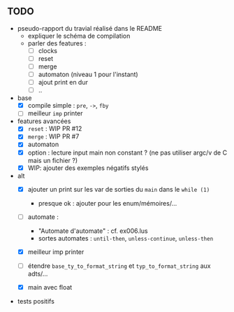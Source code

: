 ## TODO

- pseudo-rapport du travial réalisé dans le README
  + expliquer le schéma de compilation
  + parler des features :
    - [ ] clocks
    - [ ] reset
    - [ ] merge
    - [ ] automaton (niveau 1 pour l'instant)
    - [ ] ajout print en dur
    - [ ] ..

- base
  - [x] compile simple : `pre`, `->`, `fby`
  - [ ] meilleur `imp` printer

- features avancées
  - [x] `reset` : WIP PR #12
  - [x] `merge` : WIP PR #7
  - [x] automaton
  - [x] option : lecture input main non constant ? (ne pas utiliser argc/v de C mais un fichier ?)
  - [x] WIP: ajouter des exemples négatifs stylés

- alt
  - [x] ajouter un print sur les var de sorties du `main` dans le `while (1)`
    - presque ok : ajouter pour les enum/mémoires/...

  - [ ] automate :
    - "Automate d'automate" : cf. ex006.lus
    - sortes automates : `until-then`, `unless-continue`, `unless-then`

  - [x] meilleur imp printer

  - [ ] étendre `base_ty_to_format_string` et `typ_to_format_string` aux adts/...

  - [x] main avec float

- tests positifs
